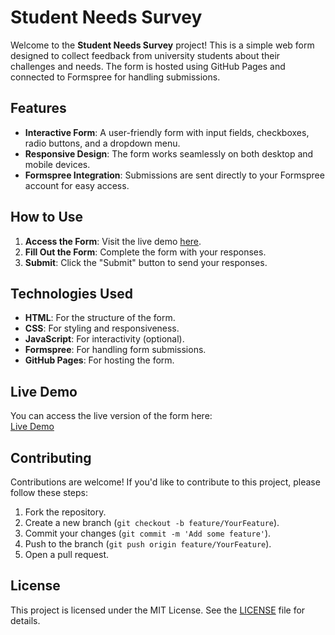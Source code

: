 # Student Needs Survey

Welcome to the **Student Needs Survey** project! This is a simple web form designed to collect feedback from university students about their challenges and needs. The form is hosted using GitHub Pages and connected to Formspree for handling submissions.

## Features
- **Interactive Form**: A user-friendly form with input fields, checkboxes, radio buttons, and a dropdown menu.
- **Responsive Design**: The form works seamlessly on both desktop and mobile devices.
- **Formspree Integration**: Submissions are sent directly to your Formspree account for easy access.

## How to Use
1. **Access the Form**: Visit the live demo [here](https://melbir-coder.github.io/student--survey).
2. **Fill Out the Form**: Complete the form with your responses.
3. **Submit**: Click the "Submit" button to send your responses.

## Technologies Used
- **HTML**: For the structure of the form.
- **CSS**: For styling and responsiveness.
- **JavaScript**: For interactivity (optional).
- **Formspree**: For handling form submissions.
- **GitHub Pages**: For hosting the form.

## Live Demo
You can access the live version of the form here:  
[Live Demo](https://melbir-coder.github.io/student--survey)

## Contributing
Contributions are welcome! If you'd like to contribute to this project, please follow these steps:
1. Fork the repository.
2. Create a new branch (`git checkout -b feature/YourFeature`).
3. Commit your changes (`git commit -m 'Add some feature'`).
4. Push to the branch (`git push origin feature/YourFeature`).
5. Open a pull request.

## License
This project is licensed under the MIT License. See the [LICENSE](LICENSE) file for details.
